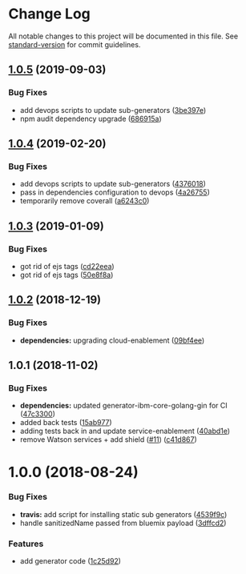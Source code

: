 # Change Log

All notable changes to this project will be documented in this file. See [standard-version](https://github.com/conventional-changelog/standard-version) for commit guidelines.

<a name="1.0.5"></a>
## [1.0.5](https://github.com/ibm-developer/generator-goserver/compare/v1.0.4...v1.0.5) (2019-09-03)


### Bug Fixes

* add devops scripts to update sub-generators ([3be397e](https://github.com/ibm-developer/generator-goserver/commit/3be397e))
* npm audit dependency upgrade ([686915a](https://github.com/ibm-developer/generator-goserver/commit/686915a))



<a name="1.0.4"></a>
## [1.0.4](https://github.com/ibm-developer/generator-goserver/compare/v1.0.3...v1.0.4) (2019-02-20)


### Bug Fixes

* add devops scripts to update sub-generators ([4376018](https://github.com/ibm-developer/generator-goserver/commit/4376018))
* pass in dependencies configuration to devops ([4a26755](https://github.com/ibm-developer/generator-goserver/commit/4a26755))
* temporarily remove coverall ([a6243c0](https://github.com/ibm-developer/generator-goserver/commit/a6243c0))



<a name="1.0.3"></a>
## [1.0.3](https://github.com/ibm-developer/generator-goserver/compare/v1.0.2...v1.0.3) (2019-01-09)


### Bug Fixes

* got rid of ejs tags ([cd22eea](https://github.com/ibm-developer/generator-goserver/commit/cd22eea))
* got rid of ejs tags ([50e8f8a](https://github.com/ibm-developer/generator-goserver/commit/50e8f8a))



<a name="1.0.2"></a>
## [1.0.2](https://github.com/ibm-developer/generator-goserver/compare/v1.0.1...v1.0.2) (2018-12-19)


### Bug Fixes

* **dependencies:** upgrading cloud-enablement ([09bf4ee](https://github.com/ibm-developer/generator-goserver/commit/09bf4ee))



<a name="1.0.1"></a>
## 1.0.1 (2018-11-02)


### Bug Fixes

* **dependencies:** updated generator-ibm-core-golang-gin for CI ([47c3300](https://github.com/ibm-developer/generator-goserver/commit/47c3300))
* added back tests ([15ab977](https://github.com/ibm-developer/generator-goserver/commit/15ab977))
* adding tests back in and update service-enablement ([40abd1e](https://github.com/ibm-developer/generator-goserver/commit/40abd1e))
* remove Watson services + add shield ([#11](https://github.com/ibm-developer/generator-goserver/issues/11)) ([c41d867](https://github.com/ibm-developer/generator-goserver/commit/c41d867))



<a name="1.0.0"></a>
# 1.0.0 (2018-08-24)


### Bug Fixes

* **travis:** add script for installing static sub generators ([4539f9c](https://github.com/ibm-developer/generator-goserver/commit/4539f9c))
* handle sanitizedName passed from bluemix payload ([3dffcd2](https://github.com/ibm-developer/generator-goserver/commit/3dffcd2))


### Features

* add generator code ([1c25d92](https://github.com/ibm-developer/generator-goserver/commit/1c25d92))
